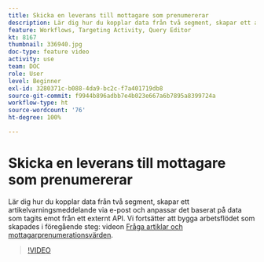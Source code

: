 ```yaml
---
title: Skicka en leverans till mottagare som prenumererar
description: Lär dig hur du kopplar data från två segment, skapar ett artikelvarningsmeddelande via e-post och anpassar det baserat på data som tagits emot från ett externt API.
feature: Workflows, Targeting Activity, Query Editor
kt: 8167
thumbnail: 336940.jpg
doc-type: feature video
activity: use
team: DOC
role: User
level: Beginner
exl-id: 3280371c-b088-4da9-bc2c-f7a401719db8
source-git-commit: f9944b896adbb7e4b023e667a6b7895a8399724a
workflow-type: ht
source-wordcount: '76'
ht-degree: 100%

---
```


# Skicka en leverans till mottagare som prenumererar

Lär dig hur du kopplar data från två segment, skapar ett artikelvarningsmeddelande via e-post och anpassar det baserat på data som tagits emot från ett externt API. Vi fortsätter att bygga arbetsflödet som skapades i föregående steg: videon [Fråga artiklar och mottagarprenumerationsvärden](/help/tutorial-use-soap-apis/query-articles-and-recipient-subscription-values.md).

>[!VIDEO](https://video.tv.adobe.com/v/336904?quality=12)
